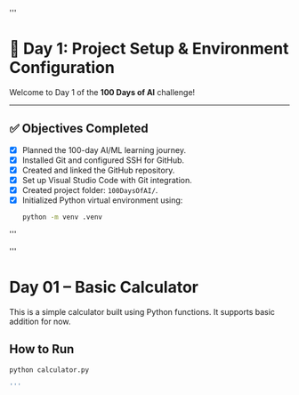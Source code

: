 '''
# 🚀 Day 1: Project Setup & Environment Configuration

Welcome to Day 1 of the **100 Days of AI** challenge!

---

## ✅ Objectives Completed

- [x] Planned the 100-day AI/ML learning journey.
- [x] Installed Git and configured SSH for GitHub.
- [x] Created and linked the GitHub repository.
- [x] Set up Visual Studio Code with Git integration.
- [x] Created project folder: `100DaysOfAI/`.
- [x] Initialized Python virtual environment using:
  ```bash
  python -m venv .venv
'''

'''
# Day 01 – Basic Calculator

This is a simple calculator built using Python functions.
It supports basic addition for now.

## How to Run

```bash
python calculator.py

'''